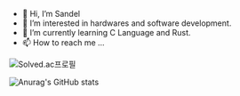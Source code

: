 - 👋 Hi, I’m Sandel
- 👀 I’m interested in hardwares and software development.
- 🌱 I’m currently learning C Language and Rust.
- 📫 How to reach me ...

![Solved.ac프로필](http://mazassumnida.wtf/api/v2/generate_badge?boj=temeraireeurus)

![Anurag's GitHub stats](https://github-readme-stats.vercel.app/api?username=Sandel&show_icons=true&theme=radical)
<!---
Sandelbaum/Sandelbaum is a ✨ special ✨ repository because its `README.md` (this file) appears on your GitHub profile.
You can click the Preview link to take a look at your changes.
--->
